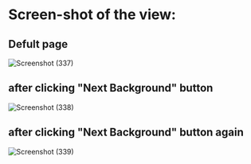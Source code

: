 # Screen-shot of the view:

##   Defult page
![Screenshot (337)](https://user-images.githubusercontent.com/33740662/113618274-405d5600-9679-11eb-8da4-966edb4d421d.png)
## after clicking "Next Background" button
![Screenshot (338)](https://user-images.githubusercontent.com/33740662/113618261-3d626580-9679-11eb-949e-e4de73853282.png)
## after clicking "Next Background" button again
![Screenshot (339)](https://user-images.githubusercontent.com/33740662/113618267-3f2c2900-9679-11eb-9f9b-dc2ade45b5c0.png)


